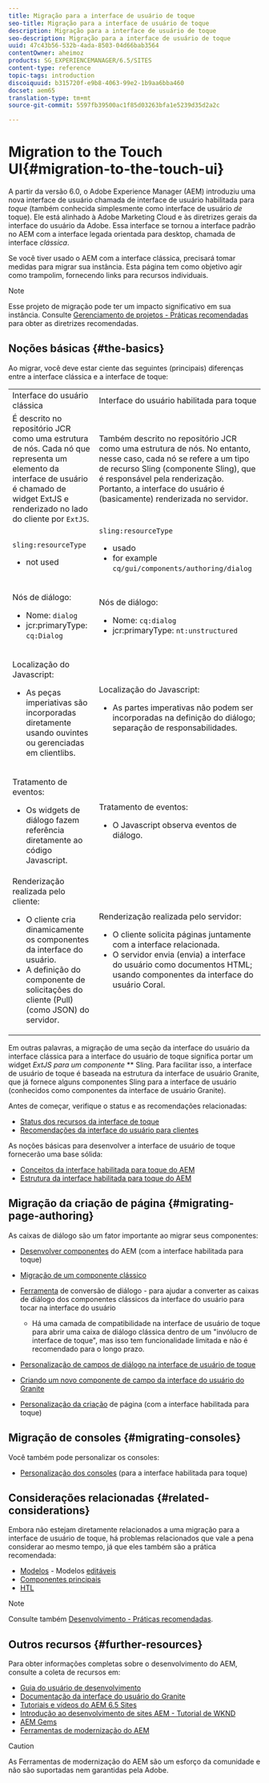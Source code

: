 ```yaml
---
title: Migração para a interface de usuário de toque
seo-title: Migração para a interface de usuário de toque
description: Migração para a interface de usuário de toque
seo-description: Migração para a interface de usuário de toque
uuid: 47c43b56-532b-4ada-8503-04d66bab3564
contentOwner: aheimoz
products: SG_EXPERIENCEMANAGER/6.5/SITES
content-type: reference
topic-tags: introduction
discoiquuid: b315720f-e9b8-4063-99e2-1b9aa6bba460
docset: aem65
translation-type: tm+mt
source-git-commit: 5597fb39500ac1f85d03263bfa1e5239d35d2a2c

---
```



# Migration to the Touch UI{#migration-to-the-touch-ui}

A partir da versão 6.0, o Adobe Experience Manager (AEM) introduziu uma nova interface de usuário chamada de interface de usuário habilitada para *toque* (também conhecida simplesmente como interface de usuário *de* toque). Ele está alinhado à Adobe Marketing Cloud e às diretrizes gerais da interface do usuário da Adobe. Essa interface se tornou a interface padrão no AEM com a interface legada orientada para desktop, chamada de interface *clássica*.

Se você tiver usado o AEM com a interface clássica, precisará tomar medidas para migrar sua instância. Esta página tem como objetivo agir como trampolim, fornecendo links para recursos individuais.

>[!NOTE]
>
>Esse projeto de migração pode ter um impacto significativo em sua instância. Consulte [Gerenciamento de projetos - Práticas recomendadas](/help/managing/best-practices.md) para obter as diretrizes recomendadas.

## Noções básicas {#the-basics}

Ao migrar, você deve estar ciente das seguintes (principais) diferenças entre a interface clássica e a interface de toque:

<table>
 <tbody>
  <tr>
   <td>Interface do usuário clássica</td>
   <td>Interface do usuário habilitada para toque</td>
  </tr>
  <tr>
   <td>É descrito no repositório JCR como uma estrutura de nós. Cada nó que representa um elemento da interface de usuário é chamado de widget <em></em> ExtJS e renderizado no lado do cliente por <code>ExtJS</code>.</td>
   <td>Também descrito no repositório JCR como uma estrutura de nós. No entanto, nesse caso, cada nó se refere a um tipo de recurso Sling (componente Sling), que é responsável pela renderização. Portanto, a interface do usuário é (basicamente) renderizada no servidor.</td>
  </tr>
  <tr>
   <td><p><code>sling:resourceType</code></p>
    <ul>
     <li>not used</li>
    </ul> </td>
   <td><code>sling:resourceType</code>
    <ul>
     <li>usado</li>
     <li>for example<br /> <code>cq/gui/components/authoring/dialog</code><br /> </li>
    </ul> </td>
  </tr>
  <tr>
   <td><p>Nós de diálogo:</p>
    <ul>
     <li>Nome: <code>dialog</code></li>
     <li>jcr:primaryType: <code>cq:Dialog</code></li>
    </ul> </td>
   <td><p>Nós de diálogo:</p>
    <ul>
     <li>Nome: <code>cq:dialog</code></li>
     <li>jcr:primaryType: <code>nt:unstructured</code></li>
    </ul> </td>
  </tr>
  <tr>
   <td><p>Localização do Javascript:</p>
    <ul>
     <li>As peças imperiativas são incorporadas diretamente usando ouvintes ou gerenciadas em clientlibs.</li>
    </ul> </td>
   <td><p>Localização do Javascript:</p>
    <ul>
     <li>As partes imperativas não podem ser incorporadas na definição do diálogo; separação de responsabilidades.</li>
    </ul> </td>
  </tr>
  <tr>
   <td><p>Tratamento de eventos:</p>
    <ul>
     <li>Os widgets de diálogo fazem referência diretamente ao código Javascript.</li>
    </ul> </td>
   <td><p>Tratamento de eventos:</p>
    <ul>
     <li>O Javascript observa eventos de diálogo.</li>
    </ul> </td>
  </tr>
  <tr>
   <td>Renderização realizada pelo cliente:
    <ul>
     <li>O cliente cria dinamicamente os componentes da interface do usuário.</li>
     <li>A definição do componente de solicitações do cliente (Pull) (como JSON) do servidor.</li>
    </ul> </td>
   <td>Renderização realizada pelo servidor:
    <ul>
     <li>O cliente solicita páginas juntamente com a interface relacionada.</li>
     <li>O servidor envia (envia) a interface do usuário como documentos HTML; usando componentes da interface do usuário Coral.<br /> </li>
    </ul> </td>
  </tr>
 </tbody>
</table>

Em outras palavras, a migração de uma seção da interface do usuário da interface clássica para a interface do usuário de toque significa portar um widget *ExtJS para um componente* ** Sling. Para facilitar isso, a interface de usuário de toque é baseada na estrutura da interface de usuário Granite, que já fornece alguns componentes Sling para a interface de usuário (conhecidos como componentes da interface de usuário Granite).

Antes de começar, verifique o status e as recomendações relacionadas:

* [Status dos recursos da interface de toque](/help/release-notes/touch-ui-features-status.md)
* [Recomendações da interface do usuário para clientes](/help/sites-deploying/ui-recommendations.md)

As noções básicas para desenvolver a interface de usuário de toque fornecerão uma base sólida:

* [Conceitos da interface habilitada para toque do AEM](/help/sites-developing/touch-ui-concepts.md)
* [Estrutura da interface habilitada para toque do AEM](/help/sites-developing/touch-ui-structure.md)

## Migração da criação de página {#migrating-page-authoring}

As caixas de diálogo são um fator importante ao migrar seus componentes:

* [Desenvolver componentes](/help/sites-developing/developing-components.md) do AEM (com a interface habilitada para toque)
* [Migração de um componente clássico](/help/sites-developing/developing-components.md#migrating-from-a-classic-component)
* [Ferramenta](/help/sites-developing/dialog-conversion.md) de conversão de diálogo - para ajudar a converter as caixas de diálogo dos componentes clássicos da interface do usuário para tocar na interface do usuário

   * Há uma camada de compatibilidade na interface de usuário de toque para abrir uma caixa de diálogo clássica dentro de um &quot;invólucro de interface de toque&quot;, mas isso tem funcionalidade limitada e não é recomendado para o longo prazo.

* [Personalização de campos de diálogo na interface de usuário de toque](https://helpx.adobe.com/experience-manager/kt/eseminars/gems/aem-customizing-dialog-fields-in-touch-ui.html)
* [Criando um novo componente de campo da interface do usuário do Granite](/help/sites-developing/granite-ui-component.md)
* [Personalização da criação](/help/sites-developing/customizing-page-authoring-touch.md) de página (com a interface habilitada para toque)

## Migração de consoles {#migrating-consoles}

Você também pode personalizar os consoles:

* [Personalização dos consoles](/help/sites-developing/customizing-consoles-touch.md) (para a interface habilitada para toque)

## Considerações relacionadas {#related-considerations}

Embora não estejam diretamente relacionados a uma migração para a interface de usuário de toque, há problemas relacionados que vale a pena considerar ao mesmo tempo, já que eles também são a prática recomendada:

* [Modelos](/help/sites-developing/templates.md) - Modelos [editáveis](/help/sites-developing/page-templates-editable.md)
* [Componentes principais](https://docs.adobe.com/content/help/en/experience-manager-core-components/using/introduction.html)
* [HTL](https://docs.adobe.com/content/help/en/experience-manager-htl/using/overview.html)

>[!NOTE]
>
>Consulte também [Desenvolvimento - Práticas recomendadas](/help/sites-developing/best-practices.md).

## Outros recursos {#further-resources}

Para obter informações completas sobre o desenvolvimento do AEM, consulte a coleta de recursos em:

* [Guia do usuário de desenvolvimento](/help/sites-developing/home.md)
* [Documentação da interface do usuário do Granite](https://helpx.adobe.com/experience-manager/6-5/sites/developing/using/reference-materials/granite-ui/api/jcr_root/libs/granite/ui/index.html)
* [Tutoriais e vídeos do AEM 6.5 Sites](https://docs.adobe.com/content/help/en/experience-manager-learn/sites/overview.html)
* [Introdução ao desenvolvimento de sites AEM - Tutorial de WKND](/help/sites-developing/getting-started.md)
* [AEM Gems](https://helpx.adobe.com/experience-manager/kt/eseminars/gems/aem-index.html)
* [Ferramentas de modernização do AEM](https://opensource.adobe.com/aem-modernize-tools/)

>[!CAUTION]
>
>As Ferramentas de modernização do AEM são um esforço da comunidade e não são suportadas nem garantidas pela Adobe.

